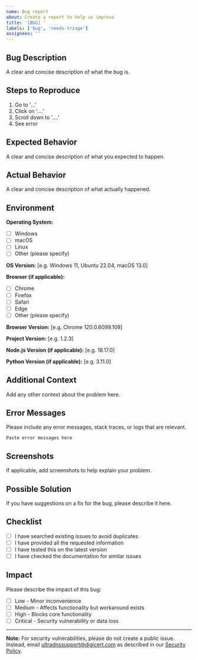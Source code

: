 ```yaml
---
name: Bug report
about: Create a report to help us improve
title: '[BUG] '
labels: ['bug', 'needs-triage']
assignees: ''
---
```


## Bug Description

A clear and concise description of what the bug is.

## Steps to Reproduce

1. Go to '...'
2. Click on '....'
3. Scroll down to '....'
4. See error

## Expected Behavior

A clear and concise description of what you expected to happen.

## Actual Behavior

A clear and concise description of what actually happened.

## Environment

**Operating System:**
- [ ] Windows
- [ ] macOS
- [ ] Linux
- [ ] Other (please specify)

**OS Version:** [e.g. Windows 11, Ubuntu 22.04, macOS 13.0]

**Browser (if applicable):**
- [ ] Chrome
- [ ] Firefox
- [ ] Safari
- [ ] Edge
- [ ] Other (please specify)

**Browser Version:** [e.g. Chrome 120.0.6099.109]

**Project Version:** [e.g. 1.2.3]

**Node.js Version (if applicable):** [e.g. 18.17.0]

**Python Version (if applicable):** [e.g. 3.11.0]

## Additional Context

Add any other context about the problem here.

## Error Messages

Please include any error messages, stack traces, or logs that are relevant.

```
Paste error messages here
```

## Screenshots

If applicable, add screenshots to help explain your problem.

## Possible Solution

If you have suggestions on a fix for the bug, please describe it here.

## Checklist

- [ ] I have searched existing issues to avoid duplicates
- [ ] I have provided all the requested information
- [ ] I have tested this on the latest version
- [ ] I have checked the documentation for similar issues

## Impact

Please describe the impact of this bug:
- [ ] Low - Minor inconvenience
- [ ] Medium - Affects functionality but workaround exists
- [ ] High - Blocks core functionality
- [ ] Critical - Security vulnerability or data loss

---

**Note:** For security vulnerabilities, please do not create a public issue. Instead, email [ultradnssupport@digicert.com](mailto:ultradnssupport@digicert.com) as described in our [Security Policy](https://github.com/ultradns/.github/blob/master/SECURITY.md).
